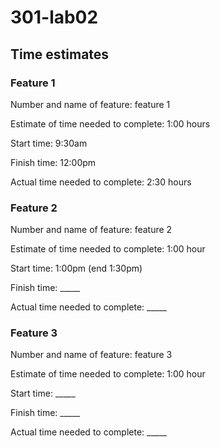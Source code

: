 # 301-lab02

## Time estimates

### Feature 1

Number and name of feature: feature 1

Estimate of time needed to complete: 1:00 hours

Start time: 9:30am

Finish time: 12:00pm

Actual time needed to complete: 2:30 hours

### Feature 2

Number and name of feature: feature 2

Estimate of time needed to complete: 1:00 hour

Start time: 1:00pm (end 1:30pm)

Finish time: _____

Actual time needed to complete: _____

### Feature 3

Number and name of feature: feature 3

Estimate of time needed to complete: 1:00 hour

Start time: _____

Finish time: _____

Actual time needed to complete: _____

